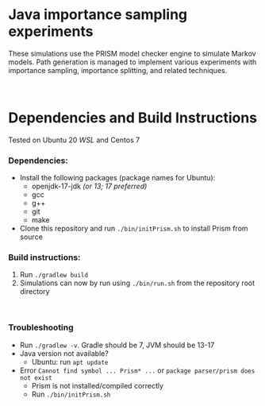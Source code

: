 # Java importance sampling experiments

These simulations use the PRISM model checker engine to 
simulate Markov models. Path generation is managed to 
implement various experiments with importance sampling, 
importance splitting, and related techniques.

<br>

# Dependencies and Build Instructions

Tested on Ubuntu 20 *WSL* and Centos 7

### Dependencies:

- Install the following packages (package names for Ubuntu):
    - openjdk-17-jdk *(or 13; 17 preferred)*
    - gcc
    - g++
    - git
    - make
- Clone this repository and run `./bin/initPrism.sh` to install Prism from source

### Build instructions:

1. Run `./gradlew build`
2. Simulations can now by run using `./bin/run.sh` from the repository root directory

<br>

### Troubleshooting

- Run `./gradlew -v`. Gradle should be 7, JVM should be 13-17
- Java version not available?
    - Ubuntu: run `apt update`
- Error `Cannot find symbol ... Prism* ...` or `package parser/prism does not exist`
    - Prism is not installed/compiled correctly
    - Run `./bin/initPrism.sh`
    
